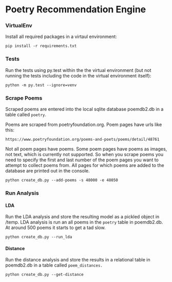# Poetry Recommendation Engine

### VirtualEnv
Install all required packages in a virtaul environment:

`pip install -r requirements.txt`

### Tests
Run the tests using py.test within the the virtual environment (but not running the tests including the code in the virtual environment itself):

`python -m py.test --ignore=venv`

### Scrape Poems

Scraped poems are entered into the local sqlite database poemdb2.db in a table called `poetry`.

Poems are scraped from poetryfoundation.org. Poem pages have urls like this:

`https://www.poetryfoundation.org/poems-and-poets/poems/detail/48761`

Not all poem pages have poems. Some poem pages have poems as images, not text, which is currently not supported. So when you scrape poems you need to specify the first and last number of the poem pages you want to attempt to collect poems from. All pages for which poems are added to the database are printed out in the console.

`python create_db.py --add-poems -s 48000 -e 48050`

### Run Analysis

#### LDA

Run the LDA analysis and store the resulting model as a pickled object in /temp. LDA analysis is run an all poems in the `poetry` table in poemdb2.db. At around 500 poems it starts to get a tad slow.

`python create_db.py --run_lda`

#### Distance

Run the distance analysis and store the results in a relational table in poemdb2.db in a table called `poem_distances.`

`python create_db.py --get-distance`